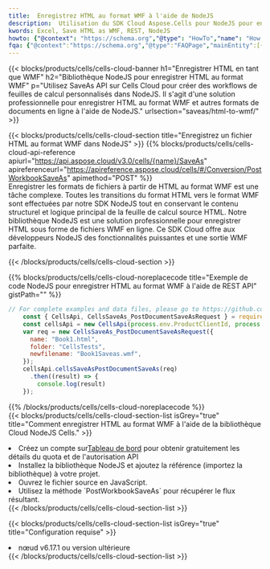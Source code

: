 ```yaml
---
title:  Enregistrez HTML au format WMF à l'aide de NodeJS
description:  Utilisation du SDK Cloud Aspose.Cells pour NodeJS pour enregistrer le fichier au format HTML au format WMF.
kwords: Excel, Save HTML as WMF, REST, NodeJS
howto: {"@context": "https://schema.org","@type": "HowTo","name": "How to save HTML as WMF using the Cells Cloud NodeJS library.","description": "How to save HTML as WMF using the Cells Cloud NodeJS library.","image": {"@type": "ImageObject"},"url": "/nodejs/saveas/html-to-wmf/","step": [{ "@type": "HowToStep","name": "How to save HTML as WMF using the Cells Cloud NodeJS library. step 1", "image": {"@type": "ImageObject",},"url": "/nodejs/saveas/html-to-wmf/","text": "Register an account at <a href='https://dashboard.aspose.cloud/'>Dashboard</a> to get free API quota & authorization details",},{ "@type": "HowToStep","name": "How to save HTML as WMF using the Cells Cloud NodeJS library. step 1", "image": {"@type": "ImageObject",},"url": "/nodejs/saveas/html-to-wmf/","text": "Install NodeJS library and add the reference (import the library) to your project.",},{ "@type": "HowToStep","name": "How to save HTML as WMF using the Cells Cloud NodeJS library. step 1", "image": {"@type": "ImageObject",},"url": "/nodejs/saveas/html-to-wmf/","text": "Open the source file in JavaScript.",},{ "@type": "HowToStep","name": "How to save HTML as WMF using the Cells Cloud NodeJS library. step 1", "image": {"@type": "ImageObject",},"url": "/nodejs/saveas/html-to-wmf/","text": "Use the `PostWorkbookSaveAs` method to retrieve the resulting stream.",}, ],"supply": {"@type": "HowToSupply","name": "document"},"tool": [{"@type": "HowToTool","name": "Visual Studio, Visual Studio Code, WebStorm"},{"@type": "HowToTool","name": "Aspose Cells"}],"totalTime": "PT6M"}
fqa: {"@context":"https://schema.org","@type":"FAQPage","mainEntity":[{"@type":"Question","name":"Why save file as other formats file in C# using REST API?","acceptedAnswer":{"@type":"Answer","text":"Documents are encoded in many ways, and some files may be incompatible with the software you use. To open and read such files, just save them as appropriate file formats.<br/><ol><li>Install .NET SDK and add the reference (import the library) to your project.</li><li>Open the source file in C# using REST API.</li><li>Call the PostWorkbookSaveAsRequest() method, passing an output filename with required extension.</li><li>Get the result of save as a separate file.</li></ol>"}},{"@type":"Question","name":"What file formats can I save as with your C# library?","acceptedAnswer":{"@type":"Answer","text":"We support a variety of file formats for conversion using .NET library, including XLSX, Excel, xls , PDF, CSV, HTML, Markdown, XML, PNG, JPG, TIFF, Json, TXT and many more."}},{"@type":"Question","name":"What is the maximum allowed file size for conversion using this .NET library?","acceptedAnswer":{"@type":"Answer","text":"There are no file size limits for format conversions using .NET library."}}]}
---
```

{{< blocks/products/cells/cells-cloud-banner h1="Enregistrer HTML en tant que WMF" h2="Bibliothèque NodeJS pour enregistrer HTML au format WMF" p="Utilisez SaveAs API sur Cells Cloud pour créer des workflows de feuilles de calcul personnalisés dans NodeJS. Il s\'agit d\'une solution professionnelle pour enregistrer HTML au format WMF et autres formats de documents en ligne à l\'aide de NodeJS." urlsection="saveas/html-to-wmf/" >}}

{{< blocks/products/cells/cells-cloud-section title="Enregistrez un fichier HTML au format WMF dans NodeJS" >}}
{{% blocks/products/cells/cells-cloud-api-reference apiurl="https://api.aspose.cloud/v3.0/cells/{name}/SaveAs" apireferenceurl="https://apireference.aspose.cloud/cells/#/Conversion/PostWorkbookSaveAs" apimethod="POST" %}}
<br/>
Enregistrer les formats de fichiers à partir de HTML au format WMF est une tâche complexe. Toutes les transitions du format HTML vers le format WMF sont effectuées par notre SDK NodeJS tout en conservant le contenu structurel et logique principal de la feuille de calcul source HTML. Notre bibliothèque NodeJS est une solution professionnelle pour enregistrer HTML sous forme de fichiers WMF en ligne. Ce SDK Cloud offre aux développeurs NodeJS des fonctionnalités puissantes et une sortie WMF parfaite.

{{< /blocks/products/cells/cells-cloud-section >}}

{{% blocks/products/cells/cells-cloud-noreplacecode title="Exemple de code NodeJS pour enregistrer HTML au format WMF à l\'aide de REST API" gistPath="" %}}
  
```js
// For complete examples and data files, please go to https://github.com/aspose-cells-cloud/aspose-cells-cloud-node/
    const { CellsApi, CellsSaveAs_PostDocumentSaveAsRequest } = require("asposecellscloud");
    const cellsApi = new CellsApi(process.env.ProductClientId, process.env.ProductClientSecret);
    var req = new CellsSaveAs_PostDocumentSaveAsRequest({
      name: "Book1.html",
      folder: "CellsTests",
      newfilename: "Book1Saveas.wmf",
    });
    cellsApi.cellsSaveAsPostDocumentSaveAs(req)
      .then((result) => {
        console.log(result)
    });
```
  
{{% /blocks/products/cells/cells-cloud-noreplacecode %}}
<br/>
{{< blocks/products/cells/cells-cloud-section-list isGrey="true" title="Comment enregistrer HTML au format WMF à l\'aide de la bibliothèque Cloud NodeJS Cells." >}}
<li> Créez un compte sur<a href="https://dashboard.aspose.cloud/">Tableau de bord</a> pour obtenir gratuitement les détails du quota et de l'autorisation API</li>
<li>Installez la bibliothèque NodeJS et ajoutez la référence (importez la bibliothèque) à votre projet.</li>
<li>Ouvrez le fichier source en JavaScript.</li>
<li>Utilisez la méthode `PostWorkbookSaveAs` pour récupérer le flux résultant.</li>
{{< /blocks/products/cells/cells-cloud-section-list >}}

{{< blocks/products/cells/cells-cloud-section-list isGrey="true" title="Configuration requise" >}}
<li>nœud v6.17.1 ou version ultérieure</li>
{{< /blocks/products/cells/cells-cloud-section-list >}}
